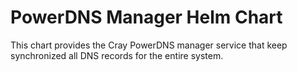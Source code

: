 # PowerDNS Manager Helm Chart

This chart provides the Cray PowerDNS manager service that keep synchronized all DNS records for the entire system.